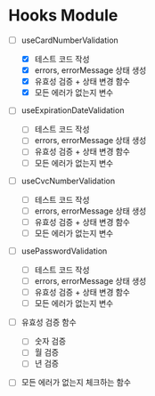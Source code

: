 # Hooks Module

- [ ] useCardNumberValidation

  - [x] 테스트 코드 작성
  - [x] errors, errorMessage 상태 생성
  - [x] 유효성 검증 + 상태 변경 함수
  - [x] 모든 에러가 없는지 변수

- [ ] useExpirationDateValidation

  - [ ] 테스트 코드 작성
  - [ ] errors, errorMessage 상태 생성
  - [ ] 유효성 검증 + 상태 변경 함수
  - [ ] 모든 에러가 없는지 변수

- [ ] useCvcNumberValidation

  - [ ] 테스트 코드 작성
  - [ ] errors, errorMessage 상태 생성
  - [ ] 유효성 검증 + 상태 변경 함수
  - [ ] 모든 에러가 없는지 변수

- [ ] usePasswordValidation

  - [ ] 테스트 코드 작성
  - [ ] errors, errorMessage 상태 생성
  - [ ] 유효성 검증 + 상태 변경 함수
  - [ ] 모든 에러가 없는지 변수

- [ ] 유효성 검증 함수

  - [ ] 숫자 검증
  - [ ] 월 검증
  - [ ] 년 검증

- [ ] 모든 에러가 없는지 체크하는 함수
